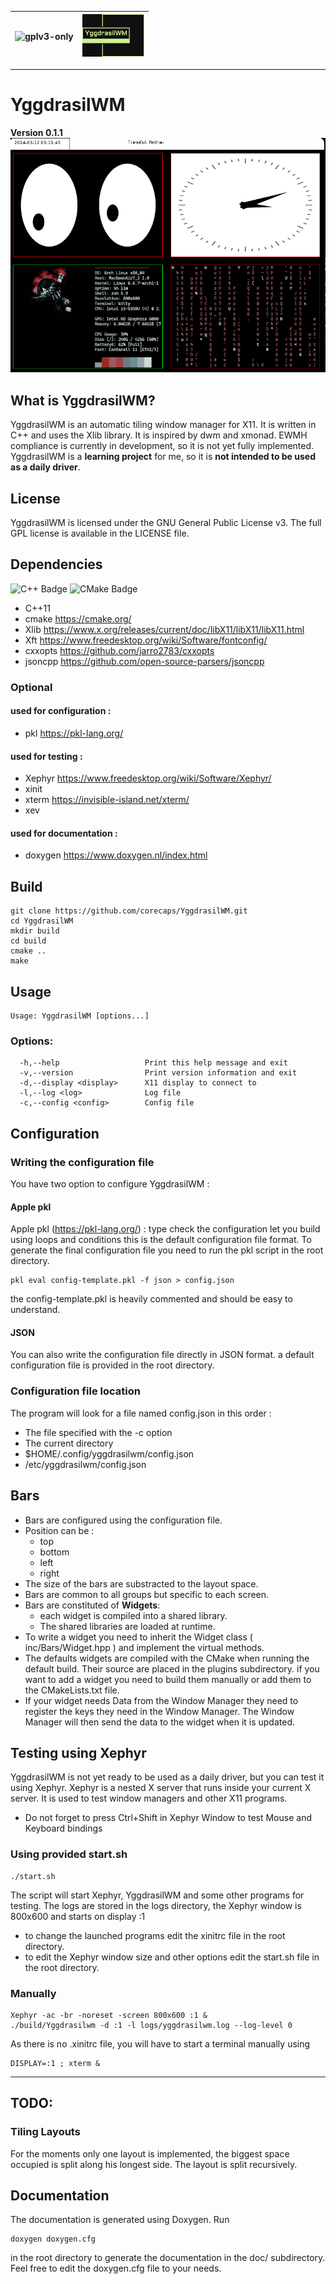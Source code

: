 | ![gplv3-only](https://www.gnu.org/graphics/gplv3-with-text-136x68.png) | ![YggdrasilWM](logo_small.png) |
|------------------------------------------------------------------------|--------------------------------|
---
# YggdrasilWM 
**Version 0.1.1**
![screenshot](screenshot.png)
## What is YggdrasilWM?
YggdrasilWM is an automatic tiling window manager for X11. It is written in C++ and uses the Xlib library. It is inspired by dwm and xmonad.
EWMH compliance is currently in development, so it is not yet fully implemented.
YggdrasilWM is a **learning project** for me, so it is **not intended to be used as a daily driver**.

## License
YggdrasilWM is licensed under the GNU General Public License v3. The full GPL license is available in the LICENSE file.

## Dependencies
![C++ Badge](https://img.shields.io/badge/C%2B%2B-00599C?logo=cplusplus&logoColor=fff&style=flat) ![CMake Badge](https://img.shields.io/badge/CMake-064F8C?logo=cmake&logoColor=fff&style=flat) 
- C++11 
- cmake https://cmake.org/ 
- Xlib https://www.x.org/releases/current/doc/libX11/libX11/libX11.html 
- Xft https://www.freedesktop.org/wiki/Software/fontconfig/
- cxxopts https://github.com/jarro2783/cxxopts
- jsoncpp https://github.com/open-source-parsers/jsoncpp 

### Optional
#### used for configuration :
- pkl https://pkl-lang.org/
#### used for testing :  
- Xephyr https://www.freedesktop.org/wiki/Software/Xephyr/
- xinit 
- xterm https://invisible-island.net/xterm/
- xev 
#### used for documentation :
- doxygen https://www.doxygen.nl/index.html

## Build
```
git clone https://github.com/corecaps/YggdrasilWM.git
cd YggdrasilWM
mkdir build
cd build
cmake ..
make
```
## Usage
```
Usage: YggdrasilWM [options...]
```
### Options:
```
  -h,--help                   Print this help message and exit
  -v,--version                Print version information and exit
  -d,--display <display>      X11 display to connect to
  -l,--log <log>              Log file
  -c,--config <config>        Config file
```
## Configuration
### Writing the configuration file
You have two option to configure YggdrasilWM :
#### Apple pkl
Apple pkl (https://pkl-lang.org/) : type check the configuration let you build using loops and conditions
this is the default configuration file format. To generate the final configuration file you need to run the pkl script in the root directory.
```
pkl eval config-template.pkl -f json > config.json
```
the config-template.pkl is heavily commented and should be easy to understand.
#### JSON
You can also write the configuration file directly in JSON format. a default configuration file is provided in the root directory.

### Configuration file location
The program will look for a file named config.json in this order :
- The file specified with the -c option
- The current directory
- $HOME/.config/yggdrasilwm/config.json
- /etc/yggdrasilwm/config.json
## Bars
- Bars are configured using the configuration file.
- Position can be : 
  - top
  - bottom
  - left
  - right
- The size of the bars are substracted to the layout space.
- Bars are common to all groups but specific to each screen.
- Bars are constituted of **Widgets**:
  - each widget is compiled into a shared library.
  - The shared libraries are loaded at runtime.
- To write a widget you need to inherit the Widget class ( inc/Bars/Widget.hpp ) and implement the virtual methods.
- The defaults widgets are compiled with the CMake when running the default build. Their source are placed in the plugins subdirectory. if you want to add a widget you need to build them manually or add them to the CMakeLists.txt file.
- If your widget needs Data from the Window Manager they need to register the keys they need in the Window Manager. The Window Manager will then send the data to the widget when it is updated.
## Testing using Xephyr
YggdrasilWM is not yet ready to be used as a daily driver, but you can test it using Xephyr.
Xephyr is a nested X server that runs inside your current X server. It is used to test window managers and other X11 programs.
* Do not forget to press Ctrl+Shift in Xephyr Window to test Mouse and Keyboard bindings
### Using provided start.sh
```
./start.sh
```
The script will start Xephyr, YggdrasilWM and some other programs for testing. The logs are stored in the logs directory, the Xephyr window is 800x600 and starts on display :1
- to change the launched programs edit the xinitrc file in the root directory.
- to edit the Xephyr window size and other options edit the start.sh file in the root directory.

### Manually
```
Xephyr -ac -br -noreset -screen 800x600 :1 &
./build/Yggdrasilwm -d :1 -l logs/yggdrasilwm.log --log-level 0
```
As there is no .xinitrc file, you will have to start a terminal manually using

```
DISPLAY=:1 ; xterm & 
```
---
## TODO:
### Tiling Layouts
For the moments only one layout is implemented, the biggest space occupied is split along his longest side. The layout is split recursively.

## Documentation
The documentation is generated using Doxygen. Run 
```
doxygen doxygen.cfg
```
in the root directory to generate the documentation in the doc/ subdirectory.
Feel free to edit the doxygen.cfg file to your needs.

